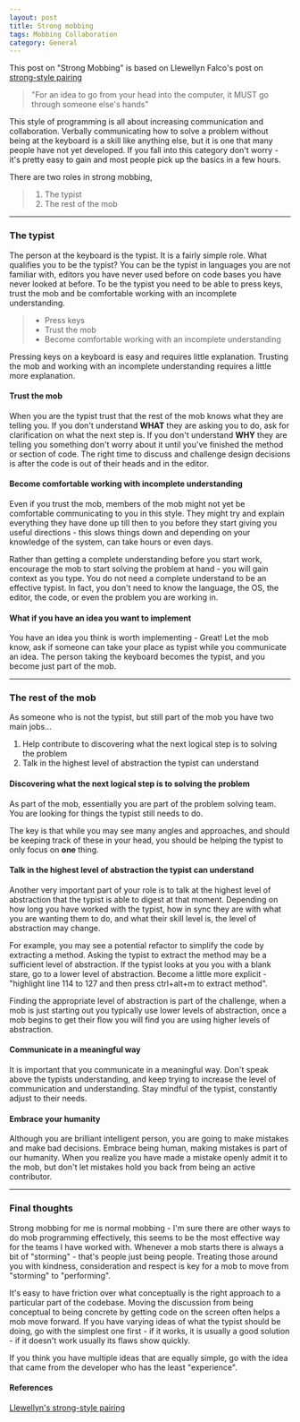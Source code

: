 ```yaml
---
layout: post
title: Strong mobbing
tags: Mobbing Collaboration
category: General 
---
```


This post on "Strong Mobbing" is based on Llewellyn Falco's post on [strong-style pairing](http://llewellynfalco.blogspot.co.nz/2014/06/llewellyns-strong-style-pairing.html)  

> "For an idea to go from your head into the computer, it MUST go through someone else's hands"

This style of programming is all about increasing communication and collaboration. Verbally communicating how to solve a problem without being at the keyboard is a skill like anything else, but it is one that many people have not yet developed. If you fall into this category don't worry - it's pretty easy to gain and most people pick up the basics in a few hours.

There are two roles in strong mobbing, 

> 1. The typist
> 2. The rest of the mob 

-------------------------------------------------------------------------------------------------------------------

### The typist

The person at the keyboard is the typist. It is a fairly simple role. What qualifies you to be the typist? You can be the typist in languages you are not familiar with, editors you have never used before on code bases you have never looked at before. To be the typist you need to be able to press keys, trust the mob and be comfortable working with an incomplete understanding.

> - Press keys
> - Trust the mob  
> - Become comfortable working with an incomplete understanding  

Pressing keys on a keyboard is easy and requires little explanation. Trusting the mob and working with an incomplete understanding requires a little more explanation.

#### Trust the mob

When you are the typist trust that the rest of the mob knows what they are telling you. If you don't understand **WHAT** they are asking you to do, ask for clarification on what the next step is. If you don't understand **WHY** they are telling you something don't worry about it until you've finished the method or section of code. The right time to discuss and challenge design decisions is after the code is out of their heads and in the editor.

#### Become comfortable working with incomplete understanding

Even if you trust the mob, members of the mob might not yet be comfortable communicating to you in this style. They might try and explain everything they have done up till then to you before they start giving you useful directions - this slows things down and depending on your knowledge of the system, can take hours or even days. 

Rather than getting a complete understanding before you start work, encourage the mob to start solving the problem at hand - you will gain context as you type. You do not need a complete understand to be an effective typist. In fact, you don't need to know the language, the OS, the editor, the code, or even the problem you are working in.  

#### What if you have an idea you want to implement

You have an idea you think is worth implementing - Great! Let the mob know, ask if someone can take your place as typist while you communicate an idea. The person taking the keyboard becomes the typist, and you become just part of the mob.  

-------------------------------------------------------------------------------------------------------------------

### The rest of the mob

As someone who is not the typist, but still part of the mob you have two main jobs...  

1) Help contribute to discovering what the next logical step is to solving the problem  
2) Talk in the highest level of abstraction the typist can understand

#### Discovering what the next logical step is to solving the problem

As part of the mob, essentially you are part of the problem solving team. You are looking for things the typist still needs to do. 

The key is that while you may see many angles and approaches, and should be keeping track of these in your head, you should be helping the typist to only focus on **one** thing.

#### Talk in the highest level of abstraction the typist can understand

Another very important part of your role is to talk at the highest level of abstraction that the typist is able to digest at that moment. Depending on how long you have worked with the typist, how in sync they are with what you are wanting them to do, and what their skill level is, the level of abstraction may change. 

For example, you may see a potential refactor to simplify the code by extracting a method. Asking the typist to extract the method may be a sufficient level of abstraction. If the typist looks at you you with a blank stare, go to a lower level of abstraction. Become a little more explicit - "highlight line 114 to 127 and then press ctrl+alt+m to extract method". 

Finding the appropriate level of abstraction is part of the challenge, when a mob is just starting out you typically use lower levels of abstraction, once a mob begins to get their flow you will find you are using higher levels of abstraction.

#### Communicate in a meaningful way

It is important that you communicate in a meaningful way. Don't speak above the typists understanding, and keep trying to increase the level of communication and understanding. Stay mindful of the typist, constantly adjust to their needs.

#### Embrace your humanity

Although you are brilliant intelligent person, you are going to make mistakes and make bad decisions. Embrace being human, making mistakes is part of our humanity. When you realize you have made a mistake openly admit it to the mob, but don't let mistakes hold you back from being an active contributor.

-------------------------------------------------------------------------------------------------------------------

### Final thoughts

Strong mobbing for me is normal mobbing - I'm sure there are other ways to do mob programming effectively, this seems to be the most effective way for the teams I have worked with. Whenever a mob starts there is always a bit of "storming" - that's people just being people. Treating those around you with kindness, consideration and respect is key for a mob to move from "storming" to "performing". 

It's easy to have friction over what conceptually is the right approach to a particular part of the codebase. Moving the discussion from being conceptual to being concrete by getting code on the screen often helps a mob move forward. If you have varying ideas of what the typist should be doing, go with the simplest one first - if it works, it is usually a good solution - if it doesn't work usually its flaws show quickly. 

If you think you have multiple ideas that are equally simple, go with the idea that came from the developer who has the least "experience".

#### References

[Llewellyn's strong-style pairing](http://llewellynfalco.blogspot.co.nz/2014/06/llewellyns-strong-style-pairing.html)  
